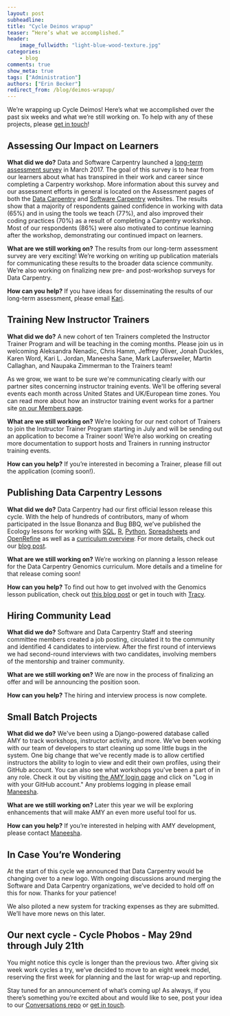 ```yaml
---
layout: post
subheadline:
title: "Cycle Deimos wrapup"
teaser: “Here’s what we accomplished.”
header:
    image_fullwidth: "light-blue-wood-texture.jpg"
categories:
    - blog
comments: true
show_meta: true
tags: ["Administration"]
authors: ["Erin Becker"]
redirect_from: /blog/deimos-wrapup/
---
```


We’re wrapping up Cycle Deimos! Here’s what we accomplished over the past six weeks and what we’re still working on. To help with any of these projects, please [get in touch](mailto:ebecker@carpentries.org)!

## Assessing Our Impact on Learners
**What did we do?** Data and Software Carpentry launched a [long-term assessment survey](https://www.surveymonkey.com/r/carpentrieslongtermassessment) in March 2017. The goal of this survey is to hear from our learners about what has transpired in their work and career since completing a Carpentry workshop. More information about this survey and our assessment efforts in general is located on the Assessment pages of both the [Data Carpentry](http://www.datacarpentry.org/assessment/) and [Software Carpentry](https://software-carpentry.org/assessment/) websites. The results show that a majority of respondents gained confidence in working with data (65%) and in using the tools we teach (77%), and also improved their coding practices (70%) as a result of completing a Carpentry workshop. Most of our respondents (86%) were also motivated to continue learning after the workshop, demonstrating our continued impact on learners.

**What are we still working on?** The results from our long-term assessment survey are very exciting! We’re working on writing up publication materials for communicating these results to the broader data science community.  We’re also working on finalizing new pre- and post-workshop surveys for Data Carpentry.

**How can you help?** If you have ideas for disseminating the results of our long-term assessment, please email [Kari](mailto:kariljordan@carpentries.org).

## Training New Instructor Trainers  
**What did we do?**  A new cohort of ten Trainers completed the Instructor Trainer Program and will be teaching in the coming months. Please join us in welcoming Aleksandra Nenadic, Chris Hamm, Jeffrey Oliver, Jonah Duckles, Karen Word, Kari L. Jordan, Maneesha Sane, Mark Laufersweiler, Martin Callaghan, and Naupaka Zimmerman to the Trainers team!  

As we grow, we want to be sure we're communicating clearly with our partner sites concerning instructor training events. We'll be offering several events each month across United States and UK/European time zones.  You can read more about how an instructor training event works for a partner site [on our Members page](http://swcarpentry.github.io/instructor-training/partners/).    

**What are we still working on?**  We’re looking for our next cohort of Trainers to join the Instructor Trainer Program starting in July and will be sending out an application to become a Trainer soon! We’re also working on creating more documentation to support hosts and Trainers in running instructor training events.  

**How can you help?** If you’re interested in becoming a Trainer, please fill out the application (coming soon!).

## Publishing Data Carpentry Lessons
**What did we do?** Data Carpentry had our first official lesson release this cycle. With the help of hundreds of contributors, many of whom participated in the Issue Bonanza and Bug BBQ, we’ve published the Ecology lessons for working with [SQL](https://zenodo.org/record/570049#.WSckERPyuEI), [R](https://zenodo.org/record/569875#.WSckgBMrKEI), [Python](https://zenodo.org/record/570050#.WSckHRPyuEI), [Spreadsheets](https://zenodo.org/record/570047#.WScj6RPyuEI) and [OpenRefine](https://zenodo.org/record/570048#.WSckAhPyuEI) as well as a [curriculum overview](https://zenodo.org/record/570167#.WSckOBPyuEI). For more details, check out our [blog post](http://www.datacarpentry.org/blog/lesson-release/).  

**What are we still working on?** We’re working on planning a lesson release for the Data Carpentry Genomics curriculum. More details and a timeline for that release coming soon!  

**How can you help?**  To find out how to get involved with the Genomics lesson publication, check out [this blog post](http://www.datacarpentry.org/blog/genomics-lessons/) or get in touch with [Tracy](mailto:tkteal@datacarpentry.org).  

## Hiring Community Lead  
**What did we do?** Software and Data Carpentry Staff and steering committee members created a job posting, circulated it to the community and identified 4 candidates to interview. After the first round of interviews we had second-round interviews with two candidates, involving members of the mentorship and trainer community.   

**What are we still working on?** We are now in the process of finalizing an offer and will be announcing the position soon.  

**How can you help?** The hiring and interview process is now complete.   


## Small Batch Projects  
**What did we do?** We've been using a Django-powered database called AMY to track workshops, instructor activity, and more. We’ve been working with our team of developers to start cleaning up some little bugs in the system. One big change that we've recently made is to allow certified instructors the ability to login to view and edit their own profiles, using their GitHub account. You can also see what workshops you've been a part of in any role. Check it out by visiting [the AMY login page](https://amy.carpentries.org/workshops/) and click on "Log in with your GitHub account." Any problems logging in please email [Maneesha](mailto:maneesha@carpentries.org).  

**What are we still working on?** Later this year we will be exploring enhancements that will make AMY an even more useful tool for us.   

**How can you help?** If you’re interested in helping with AMY development, please contact [Maneesha](mailto:maneesha@carpentries.org).  

## In Case You’re Wondering    
At the start of this cycle we announced that Data Carpentry would be changing over to a new logo. With ongoing discussions around merging the Software and Data Carpentry organizations, we’ve decided to hold off on this for now. Thanks for your patience!    

We also piloted a new system for tracking expenses as they are submitted. We’ll have more news on this later.  

## Our next cycle - Cycle Phobos - May 29nd through July 21th    
You might notice this cycle is longer than the previous two. After giving six week work cycles a try, we’ve decided to move to an eight week model, reserving the first week for planning and the last for wrap-up and reporting.    

Stay tuned for an announcement of what’s coming up! As always, if you there’s something you’re excited about and would like to see, post your idea to our [Conversations repo](https://github.com/carpentries/conversations/issues) or [get in touch](mailto:ebecker@carpentries.org).  
